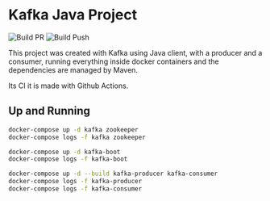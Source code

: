 # Kafka Java Project

![Build PR](https://github.com/juliocesarscheidt/java-kafka-project/actions/workflows/build_pr.yml/badge.svg)
![Build Push](https://github.com/juliocesarscheidt/java-kafka-project/actions/workflows/build_push.yml/badge.svg)

This project was created with Kafka using Java client, with a producer and a consumer, running everything inside docker containers and the dependencies are managed by Maven.

Its CI it is made with Github Actions.

## Up and Running

```bash
docker-compose up -d kafka zookeeper
docker-compose logs -f kafka zookeeper

docker-compose up -d kafka-boot
docker-compose logs -f kafka-boot

docker-compose up -d --build kafka-producer kafka-consumer
docker-compose logs -f kafka-producer
docker-compose logs -f kafka-consumer
```
